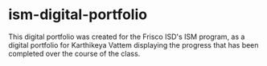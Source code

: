 # ism-digital-portfolio

This digital portfolio was created for the Frisco ISD's ISM program, as a digital portfolio for Karthikeya Vattem displaying the progress that has been completed over the course of the class. 